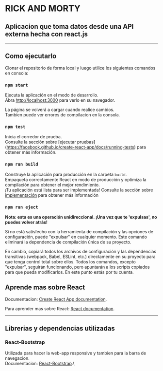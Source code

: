 # RICK AND MORTY
## Aplicacion que toma datos desde una API externa hecha con react.js
___

## Como ejecutarlo

Clonar el repositorio de forma local y luego utilice los siguientes comandos en consola:

### `npm start`

Ejecuta la aplicación en el modo de desarrollo.\
Abra [http://localhost:3000](http://localhost:3000) para verlo en su navegador.

La página se volverá a cargar cuando realice cambios.\
Tambien puede ver errores de compilacion en la consola.

### `npm test`

Inicia el corredor de prueba.\
Consulte la sección sobre [ejecutar pruebas] (https://facebook.github.io/create-react-app/docs/running-tests) para obtener más información.

### `npm run build`

Construye la aplicación para producción en la carpeta `build`.\
Empaqueta correctamente React en modo de producción y optimiza la compilación para obtener el mejor rendimiento.\
¡Tu aplicación está lista para ser implementada!
Consulte la sección sobre [implementación](https://facebook.github.io/create-react-app/docs/deployment) para obtener más información

### `npm run eject`

**Nota: esta es una operación unidireccional. ¡Una vez que te 'expulsas', no puedes volver atrás!**

Si no está satisfecho con la herramienta de compilación y las opciones de configuración, puede "expulsar" en cualquier momento. Este comando eliminará la dependencia de compilación única de su proyecto.

En cambio, copiará todos los archivos de configuración y las dependencias transitivas (webpack, Babel, ESLint, etc.) directamente en su proyecto para que tenga control total sobre ellos. Todos los comandos, excepto "expulsar", seguirán funcionando, pero apuntarán a los scripts copiados para que pueda modificarlos. En este punto estás por tu cuenta.

## Aprende mas sobre React

Documentacion: [Create React App documentation](https://facebook.github.io/create-react-app/docs/getting-started).

Para aprender mas sobre React: [React documentation](https://reactjs.org/).
___

## Librerias y dependencias utilizadas

### React-Bootstrap

Utilizada para hacer la web-app responsive y tambien para la barra de navegacion.\
Documentacion: [React-Bootstrap](https://react-bootstrap.github.io/getting-started/introduction).\
